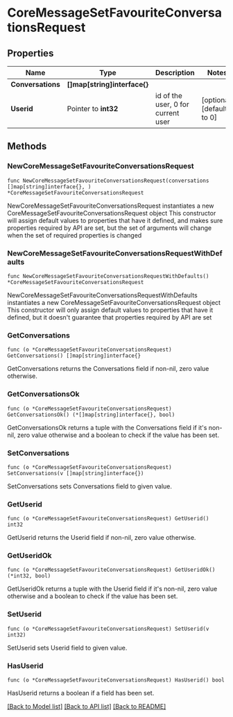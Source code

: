 # CoreMessageSetFavouriteConversationsRequest

## Properties

Name | Type | Description | Notes
------------ | ------------- | ------------- | -------------
**Conversations** | **[]map[string]interface{}** |  | 
**Userid** | Pointer to **int32** | id of the user, 0 for current user | [optional] [default to 0]

## Methods

### NewCoreMessageSetFavouriteConversationsRequest

`func NewCoreMessageSetFavouriteConversationsRequest(conversations []map[string]interface{}, ) *CoreMessageSetFavouriteConversationsRequest`

NewCoreMessageSetFavouriteConversationsRequest instantiates a new CoreMessageSetFavouriteConversationsRequest object
This constructor will assign default values to properties that have it defined,
and makes sure properties required by API are set, but the set of arguments
will change when the set of required properties is changed

### NewCoreMessageSetFavouriteConversationsRequestWithDefaults

`func NewCoreMessageSetFavouriteConversationsRequestWithDefaults() *CoreMessageSetFavouriteConversationsRequest`

NewCoreMessageSetFavouriteConversationsRequestWithDefaults instantiates a new CoreMessageSetFavouriteConversationsRequest object
This constructor will only assign default values to properties that have it defined,
but it doesn't guarantee that properties required by API are set

### GetConversations

`func (o *CoreMessageSetFavouriteConversationsRequest) GetConversations() []map[string]interface{}`

GetConversations returns the Conversations field if non-nil, zero value otherwise.

### GetConversationsOk

`func (o *CoreMessageSetFavouriteConversationsRequest) GetConversationsOk() (*[]map[string]interface{}, bool)`

GetConversationsOk returns a tuple with the Conversations field if it's non-nil, zero value otherwise
and a boolean to check if the value has been set.

### SetConversations

`func (o *CoreMessageSetFavouriteConversationsRequest) SetConversations(v []map[string]interface{})`

SetConversations sets Conversations field to given value.


### GetUserid

`func (o *CoreMessageSetFavouriteConversationsRequest) GetUserid() int32`

GetUserid returns the Userid field if non-nil, zero value otherwise.

### GetUseridOk

`func (o *CoreMessageSetFavouriteConversationsRequest) GetUseridOk() (*int32, bool)`

GetUseridOk returns a tuple with the Userid field if it's non-nil, zero value otherwise
and a boolean to check if the value has been set.

### SetUserid

`func (o *CoreMessageSetFavouriteConversationsRequest) SetUserid(v int32)`

SetUserid sets Userid field to given value.

### HasUserid

`func (o *CoreMessageSetFavouriteConversationsRequest) HasUserid() bool`

HasUserid returns a boolean if a field has been set.


[[Back to Model list]](../README.md#documentation-for-models) [[Back to API list]](../README.md#documentation-for-api-endpoints) [[Back to README]](../README.md)


